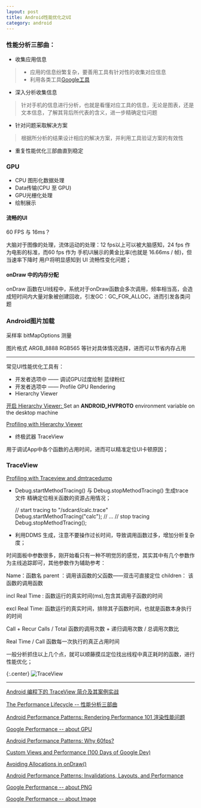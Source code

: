 ```yaml
---
layout: post
title: Android性能优化之UI
category: android
---
```


### 性能分析三部曲：

* 收集应用信息

> * 应用的信息纷繁复杂，要善用工具有针对性的收集对应信息   
> * 利用各类工具[Google工具](http://developer.android.com/sdk/index.html)


* 深入分析收集信息   

> 针对手机的信息进行分析，也就是看懂对应工具的信息，无论是图表，还是文本信息，了解其背后所代表的含义，进一步精确定位问题

* 针对问题采取解决方案

> 根据所分析的结果设计相应的解决方案，并利用工具验证方案的有效性       


* 重复性能优化三部曲直到稳定


### GPU

* CPU 图形化数据处理    
* Data传输(CPU    至   GPU)      
* GPU光栅化处理       
* 绘制展示

#### 流畅的UI

60 FPS  与  16ms？

大脑对于图像的处理，流体运动的处理：12 fps以上可以被大脑感知，24 fps 作为电影的标准，而60 fps 作为 手机UI展示的黄金比率(也就是 16.66ms / 帧)，但当速率下降时 用户将明显感知到 UI 流畅性变化问题；

#### onDraw 中的内存分配

onDraw 函数在UI线程中，系统对于onDraw函数会多次调用，频率相当高，会造成短时间内大量对象被创建回收，引发GC：GC\_FOR\_ALLOC，进而引发各类问题


### Android图片加载

采样率 bitMapOptions 测量 

图片格式 ARGB_8888  RGB565 等针对具体情况选择，进而可以节省内存占用



---

常见UI性能优化工具有：

*  开发者选项中 —— 调试GPU过度绘制  蓝绿粉红                 
*  开发者选项中 ——  Profile GPU Rendering             
*  Hierarchy Viewer 

[开启 Hierarchy Viewer: ](https://developer.android.com/tools/performance/hierarchy-viewer/index.html) Set an **ANDROID\_HVPROTO** environment variable on the desktop machine

[Profiling with Hierarchy Viewer](https://developer.android.com/intl/zh-cn/tools/performance/hierarchy-viewer/profiling.html#InterpretingResults)

* 终极武器 TraceView 

用于调试App中各个函数的占用时间，进而可以精准定位UI卡顿原因；


### TraceView

[Profiling with Traceview and dmtracedump](http://developer.android.com/intl/zh-cn/tools/debugging/debugging-tracing.html)

* Debug.startMethodTracing() 与 Debug.stopMethodTracing() 生成trace 文件 精确定位相关函数的资源占用情况；

    // start tracing to "/sdcard/calc.trace"
    Debug.startMethodTracing("calc");
    // ...
    // stop tracing
    Debug.stopMethodTracing();

* 利用DDMS 生成，注意不要操作过长时间，导致调用函数过多，增加分析复杂度；

时间面板中参数很多，刚开始看只有一种不明觉厉的感觉，其实其中有几个参数作为主线追踪即可，其他参数作为辅助参考：

Name：函数名  parent ：调用该函数的父函数——双击可直接定位  children： 该函数的调用函数

incl Real Time :  函数运行的真实时间(ms),包含其调用子函数的时间

excl Real Time:    函数运行的真实时间，排除其子函数时间，也就是函数本身执行的时间

Call + Recur Calls / Total 函数的调用次数 + 递归调用次数 / 总调用次数比

Real Time / Call  函数每一次执行的真正占用时间

一般分析抓住以上几个点，就可以顺藤摸瓜定位找出线程中真正耗时的函数，进行性能优化；

{:.center}
![TraceView](http://7xqncp.com1.z0.glb.clouddn.com/assets/img/20160225/TraceView.JPG)


---

[Android 编程下的 TraceView 简介及其案例实战](http://www.cnblogs.com/sunzn/p/3192231.html)


[The Performance Lifecycle -- 性能分析三部曲](https://www.youtube.com/watch?v=_kKTGK-Cb_4&list=PLWz5rJ2EKKc9CBxr3BVjPTPoDPLdPIFCE&index=18&feature=iv&src_vid=GajI0uKyAGE&annotation_id=annotation_778442405)

[Android Performance Patterns: Rendering Performance 101 渲染性能问题](https://www.youtube.com/watch?v=HXQhu6qfTVU&list=PLOU2XLYxmsIKEOXh5TwZEv89aofHzNCiu&index=1&feature=iv&src_vid=OrLEoIsMIAc&annotation_id=annotation_2612916337)

[Google Performance -- about GPU](https://www.youtube.com/watch?v=WH9AFhgwmDw&list=PLWz5rJ2EKKc9CBxr3BVjPTPoDPLdPIFCE&index=6&feature=iv&src_vid=1WqcEHXRWpM&annotation_id=annotation_427001817)

[Android Performance Patterns: Why 60fps?](https://www.youtube.com/watch?v=CaMTIgxCSqU&list=PLOU2XLYxmsIKEOXh5TwZEv89aofHzNCiu&index=4&feature=iv&src_vid=WH9AFhgwmDw&annotation_id=annotation_82533007)

[Custom Views and Performance (100 Days of Google Dev)](https://www.youtube.com/watch?v=zK2i7ivzK7M&list=PLOU2XLYxmsIKEOXh5TwZEv89aofHzNCiu&index=40)

[Avoiding Allocations in onDraw()](https://www.youtube.com/watch?v=HAK5acHQ53E&feature=iv&src_vid=_kKTGK-Cb_4&annotation_id=annotation_2096336547)

[Android Performance Patterns: Invalidations, Layouts, and Performance](https://www.youtube.com/watch?v=we6poP0kw6E&list=UU_x5XG1OV2P6uZZ5FSM9Ttw&feature=iv&src_vid=CaMTIgxCSqU&annotation_id=annotation_107155567)

[Google Performance -- about PNG](https://www.youtube.com/watch?v=2TUvmlGoDrw&feature=iv&src_vid=1WqcEHXRWpM&annotation_id=annotation_2477902193)

[Google Performance -- about Image](https://www.youtube.com/watch?v=1WqcEHXRWpM&feature=iv&src_vid=SA4j6KKjMRk&annotation_id=annotation_2988823891)

